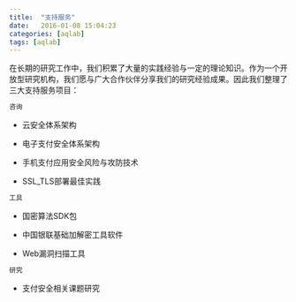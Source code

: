 ```yaml
---
title:  "支持服务"
date:   2016-01-08 15:04:23
categories: [aqlab]
tags: [aqlab]
---
```

在长期的研究工作中，我们积累了大量的实践经验与一定的理论知识。作为一个开放型研究机构，我们愿与广大合作伙伴分享我们的研究经验成果。因此我们整理了三大支持服务项目：

``` ruby
咨询
```
* 云安全体系架构
+ 电子支付安全体系架构
- 手机支付应用安全风险与攻防技术
+ SSL_TLS部署最佳实践

``` ruby
工具
```
* 国密算法SDK包
+ 中国银联基础加解密工具软件
- Web漏洞扫描工具

``` ruby
研究
```
* 支付安全相关课题研究
